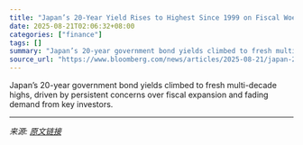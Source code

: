 ```yaml
---
title: "Japan’s 20-Year Yield Rises to Highest Since 1999 on Fiscal Woes"
date: 2025-08-21T02:06:32+08:00
categories: ["finance"]
tags: []
summary: "Japan’s 20-year government bond yields climbed to fresh multi-decade highs, driven by persistent concerns over fiscal expansion and fading demand from key investors."
source_url: "https://www.bloomberg.com/news/articles/2025-08-21/japan-20-year-government-bond-yield-rises-to-highest-since-1999-mekrg8qz"
---
```


Japan’s 20-year government bond yields climbed to fresh multi-decade highs, driven by persistent concerns over fiscal expansion and fading demand from key investors.

---

*来源: [原文链接](https://www.bloomberg.com/news/articles/2025-08-21/japan-20-year-government-bond-yield-rises-to-highest-since-1999-mekrg8qz)*
